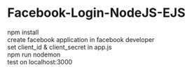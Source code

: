 # Facebook-Login-NodeJS-EJS

npm install<br>
create facebook application in facebook developer<br>
set client_id & client_secret in app.js<br>
npm run nodemon<br>
test on localhost:3000<br>
